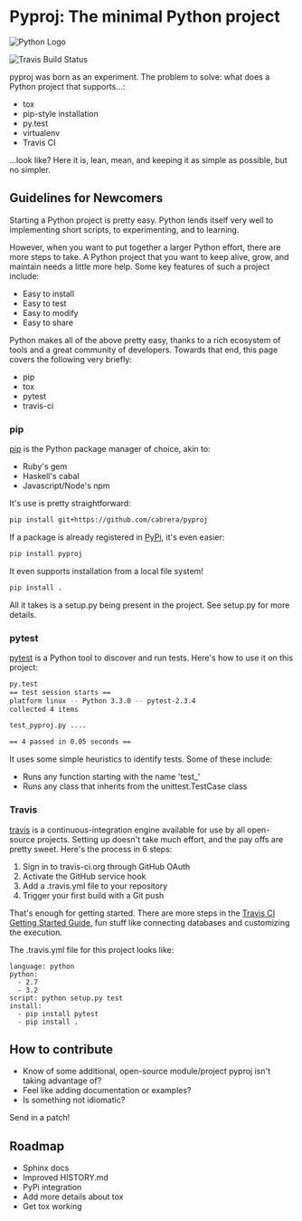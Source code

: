 # Pyproj: The minimal Python project
![Python Logo](http://www.python.org/community/logos/python-powered-w-200x80.png)

![Travis Build Status](https://api.travis-ci.org/cabrera/pyproj.png?branch=master)

pyproj was born as an experiment. The problem to solve: what does a
Python project that supports...:

* tox
* pip-style installation
* py.test
* virtualenv
* Travis CI

...look like? Here it is, lean, mean, and keeping it as simple as possible, but no simpler.

## Guidelines for Newcomers

Starting a Python project is pretty easy. Python lends itself very
well to implementing short scripts, to experimenting, and to
learning.

However, when you want to put together a larger Python effort, there
are more steps to take. A Python project that you want to keep alive,
grow, and maintain needs a little more help. Some key features of such a project include:

* Easy to install
* Easy to test
* Easy to modify
* Easy to share

Python makes all of the above pretty easy, thanks to a rich ecosystem
of tools and a great community of developers. Towards that end, this
page covers the following very briefly:

* pip
* tox
* pytest
* travis-ci

### pip

[pip](http://www.pip-installer.org/en/latest/) is the Python package manager of choice, akin to:

* Ruby's gem
* Haskell's cabal
* Javascript/Node's npm

It's use is pretty straightforward:

```bash
pip install git+https://github.com/cabrera/pyproj
```

If a package is already registered in [PyPi](pypi.python.org), it's even easier:

```bash
pip install pyproj
```

It even supports installation from a local file system!

```bash
pip install .
```

All it takes is a setup.py being present in the project. See setup.py
for more details.

### pytest

[pytest](pytest.org/latest/) is a Python tool to discover and run tests. Here's how to use it on this project:

```bash
py.test
== test session starts ==
platform linux -- Python 3.3.0 -- pytest-2.3.4
collected 4 items

test_pyproj.py ....

== 4 passed in 0.05 seconds ==
```

It uses some simple heuristics to identify tests. Some of these include:

* Runs any function starting with the name 'test_'
* Runs any class that inherits from the unittest.TestCase class

### Travis

[travis](http://travis-ci.org) is a continuous-integration engine available for use by all open-source projects. Setting up doesn't take much effort, and the pay offs are pretty sweet. Here's the process in 6 steps:

1. Sign in to travis-ci.org through GitHub OAuth
2. Activate the GitHub service hook
3. Add a .travis.yml file to your repository
4. Trigger your first build with a Git push

That's enough for getting started. There are more steps in the
[Travis CI Getting Started Guide](http://about.travis-ci.org/docs/user/getting-started/),
fun stuff like connecting databases and customizing the execution.

The .travis.yml file for this project looks like:

```
language: python
python:
  - 2.7
  - 3.2
script: python setup.py test
install:
  - pip install pytest
  - pip install .
```

## How to contribute

* Know of some additional, open-source module/project pyproj isn't taking advantage of?
* Feel like adding documentation or examples?
* Is something not idiomatic?

Send in a patch!

## Roadmap

* Sphinx docs
* Improved HISTORY.md
* PyPi integration
* Add more details about tox
* Get tox working
